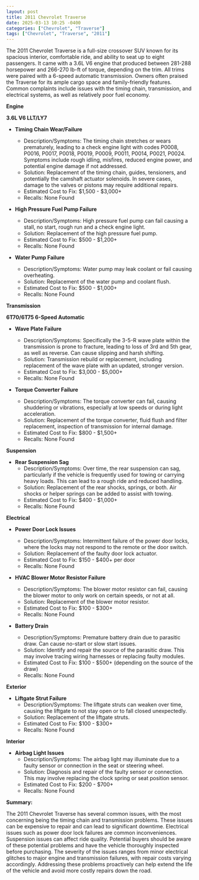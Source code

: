 ```yaml
---
layout: post
title: 2011 Chevrolet Traverse
date: 2025-03-13 10:25 -0400
categories: ["Chevrolet", "Traverse"]
tags: ["Chevrolet", "Traverse", "2011"]
---
```

The 2011 Chevrolet Traverse is a full-size crossover SUV known for its spacious interior, comfortable ride, and ability to seat up to eight passengers. It came with a 3.6L V6 engine that produced between 281-288 horsepower and 266-270 lb-ft of torque, depending on the trim. All trims were paired with a 6-speed automatic transmission. Owners often praised the Traverse for its ample cargo space and family-friendly features. Common complaints include issues with the timing chain, transmission, and electrical systems, as well as relatively poor fuel economy.

**Engine**

**3.6L V6 LLT/LY7**

*   **Timing Chain Wear/Failure**
    *   Description/Symptoms: The timing chain stretches or wears prematurely, leading to a check engine light with codes P0008, P0016, P0017, P0018, P0019, P0009, P0011, P0014, P0021, P0024. Symptoms include rough idling, misfires, reduced engine power, and potential engine damage if not addressed.
    *   Solution: Replacement of the timing chain, guides, tensioners, and potentially the camshaft actuator solenoids. In severe cases, damage to the valves or pistons may require additional repairs.
    *   Estimated Cost to Fix: $1,500 - $3,000+
    *   Recalls: None Found

*   **High Pressure Fuel Pump Failure**
    *   Description/Symptoms: High pressure fuel pump can fail causing a stall, no start, rough run and a check engine light.
    *   Solution: Replacement of the high pressure fuel pump.
    *   Estimated Cost to Fix: $500 - $1,200+
    *   Recalls: None Found

*   **Water Pump Failure**
    * Description/Symptoms: Water pump may leak coolant or fail causing overheating.
    * Solution: Replacement of the water pump and coolant flush.
    * Estimated Cost to Fix: $500 - $1,000+
    * Recalls: None Found

**Transmission**

**6T70/6T75 6-Speed Automatic**

*   **Wave Plate Failure**
    *   Description/Symptoms: Specifically the 3-5-R wave plate within the transmission is prone to fracture, leading to loss of 3rd and 5th gear, as well as reverse. Can cause slipping and harsh shifting.
    *   Solution: Transmission rebuild or replacement, including replacement of the wave plate with an updated, stronger version.
    *   Estimated Cost to Fix: $3,000 - $5,000+
    *   Recalls: None Found

*   **Torque Converter Failure**
    *   Description/Symptoms: The torque converter can fail, causing shuddering or vibrations, especially at low speeds or during light acceleration.
    *   Solution: Replacement of the torque converter, fluid flush and filter replacement, inspection of transmission for internal damage.
    *   Estimated Cost to Fix: $800 - $1,500+
    *   Recalls: None Found

**Suspension**

*   **Rear Suspension Sag**
    *   Description/Symptoms: Over time, the rear suspension can sag, particularly if the vehicle is frequently used for towing or carrying heavy loads. This can lead to a rough ride and reduced handling.
    *   Solution: Replacement of the rear shocks, springs, or both. Air shocks or helper springs can be added to assist with towing.
    *   Estimated Cost to Fix: $400 - $1,000+
    *   Recalls: None Found

**Electrical**

*   **Power Door Lock Issues**
    *   Description/Symptoms: Intermittent failure of the power door locks, where the locks may not respond to the remote or the door switch.
    *   Solution: Replacement of the faulty door lock actuator.
    *   Estimated Cost to Fix: $150 - $400+ per door
    *   Recalls: None Found

*   **HVAC Blower Motor Resistor Failure**
    * Description/Symptoms: The blower motor resistor can fail, causing the blower motor to only work on certain speeds, or not at all.
    * Solution: Replacement of the blower motor resistor.
    * Estimated Cost to Fix: $100 - $300+
    * Recalls: None Found

*   **Battery Drain**
    *   Description/Symptoms: Premature battery drain due to parasitic draw. Can cause no-start or slow start issues.
    *   Solution: Identify and repair the source of the parasitic draw. This may involve tracing wiring harnesses or replacing faulty modules.
    *   Estimated Cost to Fix: $100 - $500+ (depending on the source of the draw)
    *   Recalls: None Found

**Exterior**

*   **Liftgate Strut Failure**
    *   Description/Symptoms: The liftgate struts can weaken over time, causing the liftgate to not stay open or to fall closed unexpectedly.
    *   Solution: Replacement of the liftgate struts.
    *   Estimated Cost to Fix: $100 - $300+
    *   Recalls: None Found

**Interior**

*   **Airbag Light Issues**
    *   Description/Symptoms: The airbag light may illuminate due to a faulty sensor or connection in the seat or steering wheel.
    *   Solution: Diagnosis and repair of the faulty sensor or connection. This may involve replacing the clock spring or seat position sensor.
    *   Estimated Cost to Fix: $200 - $700+
    *   Recalls: None Found

**Summary:**

The 2011 Chevrolet Traverse has several common issues, with the most concerning being the timing chain and transmission problems. These issues can be expensive to repair and can lead to significant downtime. Electrical issues such as power door lock failures are common inconveniences. Suspension issues can affect ride quality. Potential buyers should be aware of these potential problems and have the vehicle thoroughly inspected before purchasing. The severity of the issues ranges from minor electrical glitches to major engine and transmission failures, with repair costs varying accordingly. Addressing these problems proactively can help extend the life of the vehicle and avoid more costly repairs down the road.

